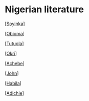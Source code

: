 # Nigerian literature

[[Soyinka]]

[[Obioma]]

[[Tutuola]]

[[Okri]]

[[Achebe]]

[[John]]

[[Habila]]

[[Adichie]]

[//begin]: # "Autogenerated link references for markdown compatibility"
[Soyinka]: soyinka "Soyinka"
[Obioma]: obioma "Obioma"
[Tutuola]: tutuola "Tutuola"
[Okri]: okri "Okri"
[Achebe]: achebe "Achebe"
[John]: john "John"
[Habila]: habila "Habila"
[Adichie]: adichie "Adichie"
[//end]: # "Autogenerated link references"